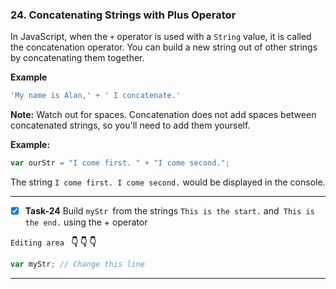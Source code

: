 ### 24. Concatenating Strings with Plus Operator

In JavaScript, when the `+` operator is used with a `String` value, it is called the concatenation operator. You can build a new string out of other strings by concatenating them together.

**Example**
```js
'My name is Alan,' + ' I concatenate.'
```

**Note:** Watch out for spaces. Concatenation does not add spaces between concatenated strings, so you'll need to add them yourself.

**Example:**
```js
var ourStr = "I come first. " + "I come second.";
```
The string `I come first. I come second.` would be displayed in the console.
*************************************************

- [x]  **Task-24** Build `myStr `from the strings `This is the start.` and` This is the end.` using the + operator

``Editing area `` **:point_down: :point_down: :point_down:**

```js
var myStr; // Change this line
```
*************************************************************************************
